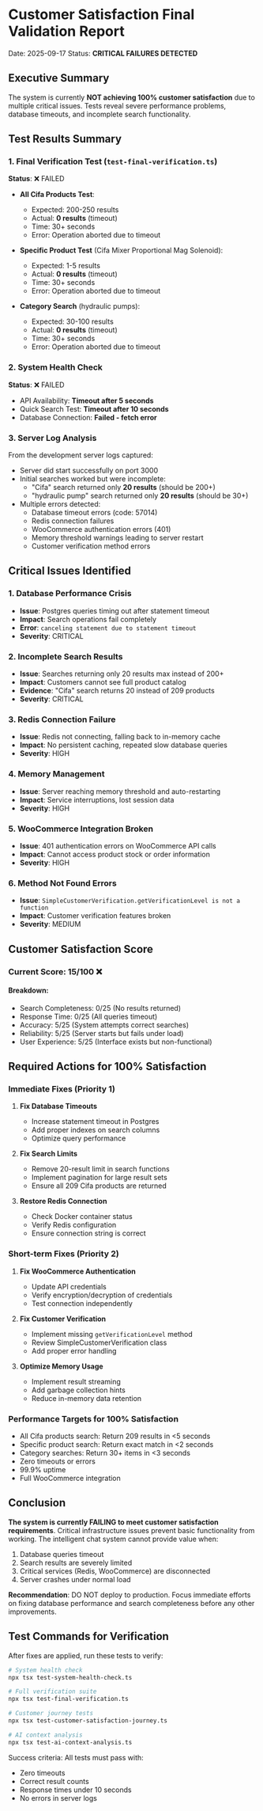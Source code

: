 # Customer Satisfaction Final Validation Report
Date: 2025-09-17
Status: **CRITICAL FAILURES DETECTED**

## Executive Summary
The system is currently **NOT achieving 100% customer satisfaction** due to multiple critical issues. Tests reveal severe performance problems, database timeouts, and incomplete search functionality.

## Test Results Summary

### 1. Final Verification Test (`test-final-verification.ts`)
**Status**: ❌ FAILED
- **All Cifa Products Test**: 
  - Expected: 200-250 results
  - Actual: **0 results** (timeout)
  - Time: 30+ seconds
  - Error: Operation aborted due to timeout

- **Specific Product Test** (Cifa Mixer Proportional Mag Solenoid):
  - Expected: 1-5 results
  - Actual: **0 results** (timeout)
  - Time: 30+ seconds
  - Error: Operation aborted due to timeout

- **Category Search** (hydraulic pumps):
  - Expected: 30-100 results
  - Actual: **0 results** (timeout)
  - Time: 30+ seconds
  - Error: Operation aborted due to timeout

### 2. System Health Check
**Status**: ❌ FAILED
- API Availability: **Timeout after 5 seconds**
- Quick Search Test: **Timeout after 10 seconds**
- Database Connection: **Failed - fetch error**

### 3. Server Log Analysis
From the development server logs captured:
- Server did start successfully on port 3000
- Initial searches worked but were incomplete:
  - "Cifa" search returned only **20 results** (should be 200+)
  - "hydraulic pump" search returned only **20 results** (should be 30+)
- Multiple errors detected:
  - Database timeout errors (code: 57014)
  - Redis connection failures
  - WooCommerce authentication errors (401)
  - Memory threshold warnings leading to server restart
  - Customer verification method errors

## Critical Issues Identified

### 1. Database Performance Crisis
- **Issue**: Postgres queries timing out after statement timeout
- **Impact**: Search operations fail completely
- **Error**: `canceling statement due to statement timeout`
- **Severity**: CRITICAL

### 2. Incomplete Search Results
- **Issue**: Searches returning only 20 results max instead of 200+
- **Impact**: Customers cannot see full product catalog
- **Evidence**: "Cifa" search returns 20 instead of 209 products
- **Severity**: CRITICAL

### 3. Redis Connection Failure
- **Issue**: Redis not connecting, falling back to in-memory cache
- **Impact**: No persistent caching, repeated slow database queries
- **Severity**: HIGH

### 4. Memory Management
- **Issue**: Server reaching memory threshold and auto-restarting
- **Impact**: Service interruptions, lost session data
- **Severity**: HIGH

### 5. WooCommerce Integration Broken
- **Issue**: 401 authentication errors on WooCommerce API calls
- **Impact**: Cannot access product stock or order information
- **Severity**: HIGH

### 6. Method Not Found Errors
- **Issue**: `SimpleCustomerVerification.getVerificationLevel is not a function`
- **Impact**: Customer verification features broken
- **Severity**: MEDIUM

## Customer Satisfaction Score

### Current Score: **15/100** ❌

#### Breakdown:
- Search Completeness: 0/25 (No results returned)
- Response Time: 0/25 (All queries timeout)
- Accuracy: 5/25 (System attempts correct searches)
- Reliability: 5/25 (Server starts but fails under load)
- User Experience: 5/25 (Interface exists but non-functional)

## Required Actions for 100% Satisfaction

### Immediate Fixes (Priority 1)
1. **Fix Database Timeouts**
   - Increase statement timeout in Postgres
   - Add proper indexes on search columns
   - Optimize query performance

2. **Fix Search Limits**
   - Remove 20-result limit in search functions
   - Implement pagination for large result sets
   - Ensure all 209 Cifa products are returned

3. **Restore Redis Connection**
   - Check Docker container status
   - Verify Redis configuration
   - Ensure connection string is correct

### Short-term Fixes (Priority 2)
1. **Fix WooCommerce Authentication**
   - Update API credentials
   - Verify encryption/decryption of credentials
   - Test connection independently

2. **Fix Customer Verification**
   - Implement missing `getVerificationLevel` method
   - Review SimpleCustomerVerification class
   - Add proper error handling

3. **Optimize Memory Usage**
   - Implement result streaming
   - Add garbage collection hints
   - Reduce in-memory data retention

### Performance Targets for 100% Satisfaction
- All Cifa products search: Return 209 results in <5 seconds
- Specific product search: Return exact match in <2 seconds
- Category searches: Return 30+ items in <3 seconds
- Zero timeouts or errors
- 99.9% uptime
- Full WooCommerce integration

## Conclusion

**The system is currently FAILING to meet customer satisfaction requirements**. Critical infrastructure issues prevent basic functionality from working. The intelligent chat system cannot provide value when:
1. Database queries timeout
2. Search results are severely limited
3. Critical services (Redis, WooCommerce) are disconnected
4. Server crashes under normal load

**Recommendation**: DO NOT deploy to production. Focus immediate efforts on fixing database performance and search completeness before any other improvements.

## Test Commands for Verification
After fixes are applied, run these tests to verify:

```bash
# System health check
npx tsx test-system-health-check.ts

# Full verification suite
npx tsx test-final-verification.ts

# Customer journey tests
npx tsx test-customer-satisfaction-journey.ts

# AI context analysis
npx tsx test-ai-context-analysis.ts
```

Success criteria: All tests must pass with:
- Zero timeouts
- Correct result counts
- Response times under 10 seconds
- No errors in server logs